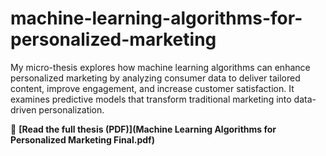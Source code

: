 # machine-learning-algorithms-for-personalized-marketing
My micro-thesis explores how machine learning algorithms can enhance personalized marketing by analyzing consumer data to deliver tailored content, improve engagement, and increase customer satisfaction. It examines predictive models that transform traditional marketing into data-driven personalization.

📄 **[Read the full thesis (PDF)](Machine Learning Algorithms for Personalized Marketing Final.pdf)**  
